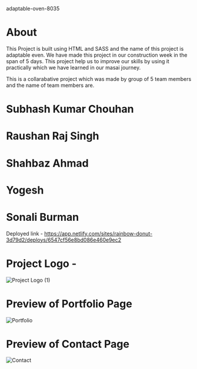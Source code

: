 
adaptable-oven-8035

# About

This Project is built using HTML and SASS and the name of this project is adaptable even. We have made this project in our construction week in the span of 5 days. This project help us to improve our skills by using it practically which we have learned in our masai journey.

This is a collarabative project which was made by group of 5 team members and the name of team members are.
# Subhash Kumar Chouhan
# Raushan Raj Singh
# Shahbaz Ahmad
# Yogesh
# Sonali Burman


Deployed link - https://app.netlify.com/sites/rainbow-donut-3d79d2/deploys/6547cf56e8bd086e460e9ec2

# Project Logo -
![Project Logo (1)](https://github.com/Skchouhan753/CW-Project-WEB204/assets/104707355/61422a3e-bb62-4722-b923-e6e8c7cc8b92)


# Preview of Portfolio Page

![Portfolio](https://github.com/Skchouhan753/CW-Project-WEB204/assets/104707355/f86bb066-7b8d-4f87-a21e-48da371fb3a9)

# Preview of Contact Page

![Contact](https://github.com/Skchouhan753/CW-Project-WEB204/assets/104707355/cf9db44b-ccdd-4010-82a2-143d6440beff)

